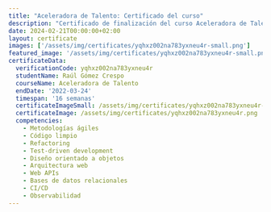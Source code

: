 ```yaml
---
title: "Aceleradora de Talento: Certificado del curso"
description: "Certificado de finalización del curso Aceleradora de Talento para Raúl Gómez Crespo."
date: 2024-02-21T00:00:00+02:00
layout: certificate
images: ['/assets/img/certificates/yqhxz002na783yxneu4r-small.png']
featured_image: '/assets/img/certificates/yqhxz002na783yxneu4r-small.png'
certificateData:
  verificationCode: yqhxz002na783yxneu4r 
  studentName: Raúl Gómez Crespo
  courseName: Aceleradora de Talento
  endDate: '2022-03-24'
  timespan: '16 semanas'
  certificateImageSmall: /assets/img/certificates/yqhxz002na783yxneu4r-small.png
  certificateImage: /assets/img/certificates/yqhxz002na783yxneu4r.png
  competencies:
    - Metodologías ágiles
    - Código limpio
    - Refactoring
    - Test-driven development
    - Diseño orientado a objetos
    - Arquitectura web
    - Web APIs
    - Bases de datos relacionales
    - CI/CD
    - Observabilidad
---
```

